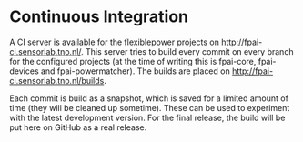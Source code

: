 # Continuous Integration

A CI server is available for the flexiblepower projects on http://fpai-ci.sensorlab.tno.nl/. This server tries to build every commit on every branch for the configured projects (at the time of writing this is fpai-core, fpai-devices and fpai-powermatcher). The builds are placed on http://fpai-ci.sensorlab.tno.nl/builds.

Each commit is build as a snapshot, which is saved for a limited amount of time (they will be cleaned up sometime). These can be used to experiment with the latest development version. For the final release, the build will be put here on GitHub as a real release.